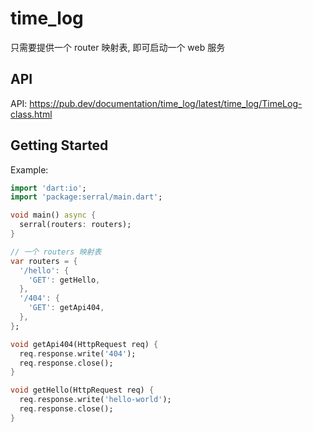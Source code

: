 # time_log

只需要提供一个 router 映射表, 即可启动一个 web 服务

## API

API: https://pub.dev/documentation/time_log/latest/time_log/TimeLog-class.html

## Getting Started

Example:

```dart
import 'dart:io';
import 'package:serral/main.dart';

void main() async {
  serral(routers: routers);
}

// 一个 routers 映射表
var routers = {
  '/hello': {
    'GET': getHello,
  },
  '/404': {
    'GET': getApi404,
  },
};

void getApi404(HttpRequest req) {
  req.response.write('404');
  req.response.close();
}

void getHello(HttpRequest req) {
  req.response.write('hello-world');
  req.response.close();
}
```
